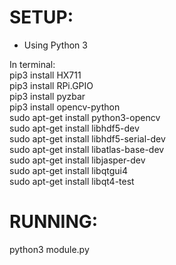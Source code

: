 # SETUP:
- Using Python 3

In terminal:<br />
pip3 install HX711<br />
pip3 install RPi.GPIO<br />
pip3 install pyzbar<br />
pip3 install opencv-python<br />
sudo apt-get install python3-opencv<br />
sudo apt-get install libhdf5-dev<br />
sudo apt-get install libhdf5-serial-dev<br />
sudo apt-get install libatlas-base-dev<br />
sudo apt-get install libjasper-dev<br />
sudo apt-get install libqtgui4<br />
sudo apt-get install libqt4-test<br />


# RUNNING:
python3 module.py

